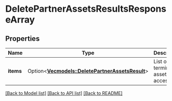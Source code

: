 # DeletePartnerAssetsResultsResponseArray

## Properties

Name | Type | Description | Notes
------------ | ------------- | ------------- | -------------
**items** | Option<[**Vec<models::DeletePartnerAssetsResult>**](DeletePartnerAssetsResult.md)> | List of terminated asset access. | [optional]

[[Back to Model list]](../README.md#documentation-for-models) [[Back to API list]](../README.md#documentation-for-api-endpoints) [[Back to README]](../README.md)



